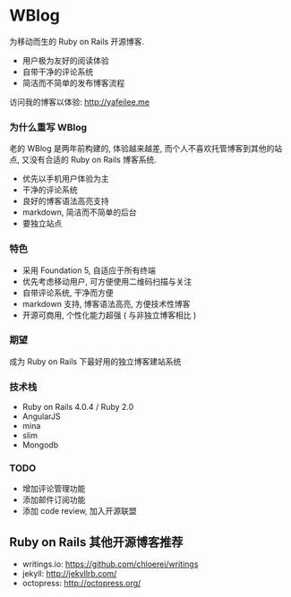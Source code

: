 WBlog
=======

为移动而生的 Ruby on Rails 开源博客.

* 用户极为友好的阅读体验
* 自带干净的评论系统
* 简洁而不简单的发布博客流程

访问我的博客以体验: <http://yafeilee.me>


### 为什么重写 WBlog

老的 WBlog 是两年前构建的, 体验越来越差, 而个人不喜欢托管博客到其他的站点, 又没有合适的 Ruby on Rails 博客系统.

* 优先以手机用户体验为主
* 干净的评论系统
* 良好的博客语法高亮支持
* markdown, 简洁而不简单的后台
* 要独立站点

### 特色

* 采用 Foundation 5, 自适应于所有终端
* 优先考虑移动用户, 可方便使用二维码扫描与关注
* 自带评论系统, 干净而方便
* markdown 支持, 博客语法高亮, 方便技术性博客
* 开源可商用, 个性化能力超强 ( 与非独立博客相比 )

### 期望

成为 Ruby on Rails 下最好用的独立博客建站系统

### 技术栈

* Ruby on Rails 4.0.4 / Ruby 2.0
* AngularJS
* mina
* slim
* Mongodb

### TODO

* 增加评论管理功能
* 添加邮件订阅功能
* 添加 code review, 加入开源联盟


## Ruby on Rails 其他开源博客推荐

* writings.io: <https://github.com/chloerei/writings>
* jekyll: <http://jekyllrb.com/>
* octopress: <http://octopress.org/>
